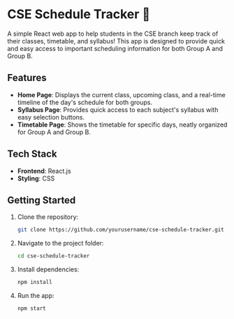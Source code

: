# CSE Schedule Tracker 🚀

A simple React web app to help students in the CSE branch keep track of their classes, timetable, and syllabus! This app is designed to provide quick and easy access to important scheduling information for both Group A and Group B.

## Features

- **Home Page**: Displays the current class, upcoming class, and a real-time timeline of the day's schedule for both groups.
- **Syllabus Page**: Provides quick access to each subject's syllabus with easy selection buttons.
- **Timetable Page**: Shows the timetable for specific days, neatly organized for Group A and Group B.

## Tech Stack

- **Frontend**: React.js
- **Styling**: CSS

## Getting Started

1. Clone the repository:
    ```bash
    git clone https://github.com/yourusername/cse-schedule-tracker.git
    ```
2. Navigate to the project folder:
    ```bash
    cd cse-schedule-tracker
    ```
3. Install dependencies:
    ```bash
    npm install
    ```
4. Run the app:
    ```bash
    npm start
    ```
